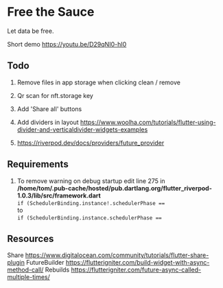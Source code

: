 # Free the Sauce
Let data be free.

Short demo
https://youtu.be/D29qNI0-hI0

## Todo
1. Remove files in app storage when clicking clean / remove
1. Qr scan for nft.storage key
1. Add 'Share all' buttons
1. Add dividers in layout https://www.woolha.com/tutorials/flutter-using-divider-and-verticaldivider-widgets-examples


1. https://riverpod.dev/docs/providers/future_provider

## Requirements
1. To remove warning on debug startup edit line 275 in\
 __/home/tom/.pub-cache/hosted/pub.dartlang.org/flutter_riverpod-1.0.3/lib/src/framework.dart__\
`if (SchedulerBinding.instance!.schedulerPhase ==`\
to\
`if (SchedulerBinding.instance.schedulerPhase ==`

## Resources
Share
https://www.digitalocean.com/community/tutorials/flutter-share-plugin
FutureBuilder
https://flutterigniter.com/build-widget-with-async-method-call/
Rebuilds
https://flutterigniter.com/future-async-called-multiple-times/